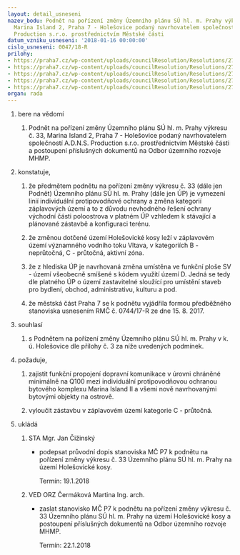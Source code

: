 ```yaml
---
layout: detail_usneseni
nazev_bodu: Podnět na pořízení změny Územního plánu SÚ hl. m. Prahy výkresu č. 33,
  Marina Island 2, Praha 7 - Holešovice podaný navrhovatelem společností A.D.N.S.
  Production s.r.o. prostřednictvím Městské části
datum_vzniku_usneseni: '2018-01-16 00:00:00'
cislo_usneseni: 0047/18-R
prilohy:
- https://praha7.cz/wp-content/uploads/councilResolution/Resolutions/27170/export/c1duvodovazprava~316118.docx
- https://praha7.cz/wp-content/uploads/councilResolution/Resolutions/27170/export/c2_Navrh_pruvodniho_dopisu~316117.doc
- https://praha7.cz/wp-content/uploads/councilResolution/Resolutions/27170/export/c3_zadostopredbeznestanovisko~316116.pdf
- https://praha7.cz/wp-content/uploads/councilResolution/Resolutions/27170/export/c5_predbeznestanoviskoz15_8_2017~316114.pdf
- https://praha7.cz/wp-content/uploads/councilResolution/Resolutions/27170/export/export~316815.pdf
organ: rada
---
```

<ol class="urzList_view" id="urzList">
<li class="urzClass1" id=""><span name="1">bere na vědomí</span> 
<ol class="urzOlClass">
<li class="urzClass2" style="TEXT-ALIGN: left" id=""><span><p>Podnět na pořízení změny Územního plánu SÚ hl. m. Prahy výkresu č. 33, Marina Island 2, Praha 7 - Holešovice podaný navrhovatelem společností A.D.N.S. Production s.r.o. prostřednictvím Městské části a postoupení příslušných dokumentů na Odbor územního rozvoje MHMP.<br></p></span></li></ol></li>
<li class="urzClass1" id=""><span name="50">konstatuje,</span> 
<ol class="urzOlClass" id="">
<li class="urzClass2" style="TEXT-ALIGN: left" id=""><span><p>že předmětem podnětu na pořízení změny výkresu č. 33 (dále jen Podnět) Územního plánu SÚ hl. m. Prahy (dále jen ÚP) je vymezení linií individuální protipovodňové ochrany a změna kategorií záplavových území a to z důvodu nevhodného řešení ochrany východní části poloostrova v platném ÚP vzhledem k stávající a plánované zástavbě a konfiguraci terénu.</p></span></li><li class="urzClass2" id="" style="text-align: left;"><span><p>že změnou dotčené území Holešovické kosy leží v záplavovém území významného vodního toku Vltava, v kategoriích B - neprůtočná, C - průtočná, aktivní zóna.</p></span></li><li class="urzClass2" id="" style="text-align: left;"><span><p>že z hlediska ÚP je navrhovaná změna umístěna ve funkční ploše SV - území všeobecně smíšené s kódem využití území D. Jedná se tedy dle platného ÚP o území zastavitelné sloužící pro umístění staveb pro bydlení, obchod, administrativu, kulturu a pod.</p></span></li><li class="urzClass2" id="" style="text-align: left;"><span><p>že městská část Praha 7 se k podnětu vyjádřila formou předběžného stanoviska usnesením RMČ č. 0744/17-R ze dne 15. 8. 2017.</p></span></li></ol></li>
<li class="urzClass1" id=""><span name="26">souhlasí</span> 
<ol class="urzOlClass">
<li class="urzClass2" style="TEXT-ALIGN: left" id=""><span><p>s Podnětem na pořízení změny Územního plánu SÚ hl. m. Prahy v k. ú. Holešovice dle přílohy č. 3 za níže uvedených podmínek.</p></span></li></ol></li>
<li class="urzClass1" id=""><span name="63">požaduje,</span><ol class="urzOlClass"><li class="urzClass2" id="" style="text-align: left;"><span><p>zajistit funkční propojení dopravní komunikace v úrovni chráněné minimálně na Q100 mezi individuální protipovodňovou ochranou bytového komplexu Marina Island II a všemi nově navrhovanými bytovými objekty na ostrově.<br></p></span></li><li class="urzClass2" id="" style="text-align: left;"><span><p>vyloučit zástavbu v záplavovém území kategorie C - průtočná.<br></p></span></li></ol></li><li class="urzClass1" id="urzUkoly"><span name="1">ukládá</span><ol class="urzOlClass"><li class="urzClass2"><span><p>STA Mgr. Jan Čižinský</p></span><ul class="urzUlClass"><li class="urzClass3"><span><p>podepsat průvodní dopis stanoviska MČ P7 k podnětu na pořízení změny výkresu č. 33 Územního plánu SÚ hl. m. Prahy na území Holešovické kosy.</p></span><span class="urzUkolTermin">  Termín:&nbsp;19.1.2018</span></li></ul></li><li class="urzClass2"><span><p>VED ORZ Čermáková Martina Ing. arch.</p></span><ul class="urzUlClass"><li class="urzClass3"><span><p>zaslat stanovisko MČ P7 k podnětu na pořízení změny výkresu č. 33 Územního plánu SÚ hl. m. Prahy na území Holešovické kosy a postoupení příslušných dokumentů na Odbor územního rozvoje MHMP.</p></span><span class="urzUkolTermin">  Termín:&nbsp;22.1.2018</span></li></ul></li></ol></li></ol>